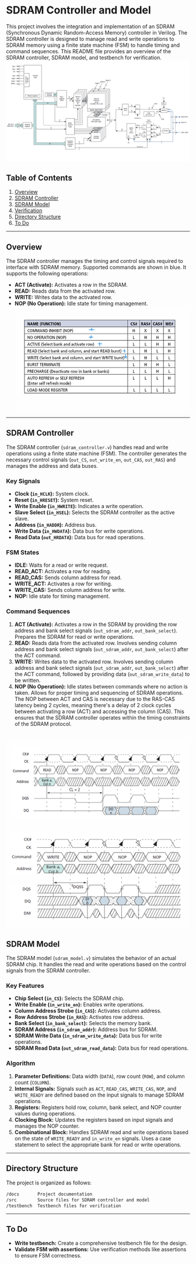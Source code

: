 # SDRAM Controller and Model

This project involves the integration and implementation of an SDRAM (Synchronous Dynamic Random-Access Memory) controller in Verilog. The SDRAM controller is designed to manage read and write operations to SDRAM memory using a finite state machine (FSM) to handle timing and command sequences. This README file provides an overview of the SDRAM controller, SDRAM model, and testbench for verification.
![SDRAM Block Diagram](docs/1GbSDRAM.png)

## Table of Contents

1. [Overview](#overview)
2. [SDRAM Controller](#sdram-controller)
3. [SDRAM Model](#sdram-model)
4. [Verification](#verification)
5. [Directory Structure](#directory-structure)
6. [To Do](#to-do)

---

## Overview

The SDRAM controller manages the timing and control signals required to interface with SDRAM memory. Supported commands are shown in blue. It supports the following operations:

- **ACT (Activate):** Activates a row in the SDRAM.
- **READ:** Reads data from the activated row.
- **WRITE:** Writes data to the activated row.
- **NOP (No Operation):** Idle state for timing management.
![SDRAM Commands Truth Table](docs/SDRAMCommands.png)
---

## SDRAM Controller

The SDRAM controller (`sdram_controller.v`) handles read and write operations using a finite state machine (FSM). The controller generates the necessary control signals (`out_CS`, `out_write_en`, `out_CAS`, `out_RAS`) and manages the address and data buses.

### Key Signals

- **Clock (`in_HCLK`):** System clock.
- **Reset (`in_HRESET`):** System reset.
- **Write Enable (`in_HWRITE`):** Indicates a write operation.
- **Slave Select (`in_HSEL`):** Selects the SDRAM controller as the active slave.
- **Address (`in_HADDR`):** Address bus.
- **Write Data (`in_HWDATA`):** Data bus for write operations.
- **Read Data (`out_HRDATA`):** Data bus for read operations.

### FSM States

- **IDLE:** Waits for a read or write request.
- **READ_ACT:** Activates a row for reading.
- **READ_CAS:** Sends column address for read.
- **WRITE_ACT:** Activates a row for writing.
- **WRITE_CAS:** Sends column address for write.
- **NOP:** Idle state for timing management.

### Command Sequences

1. **ACT (Activate):** Activates a row in the SDRAM by providing the row address and bank select signals (`out_sdram_addr`, `out_bank_select`). Prepares the SDRAM for read or write operations.
2. **READ:** Reads data from the activated row. Involves sending column address and bank select signals (`out_sdram_addr`, `out_bank_select`) after the ACT command.
3. **WRITE:** Writes data to the activated row. Involves sending column address and bank select signals (`out_sdram_addr`, `out_bank_select`) after the ACT command, followed by providing data (`out_sdram_write_data`) to be written.
4. **NOP (No Operation):** Idle states between commands where no action is taken. Allows for proper timing and sequencing of SDRAM operations. The NOP between ACT and CAS is necessary due to the RAS-CAS latency being 2 cycles, meaning there's a delay of 2 clock cycles between activating a row (ACT) and accessing the column (CAS). This ensures that the SDRAM controller operates within the timing constraints of the SDRAM protocol.

![SDRAM Write Command](docs/ReadOperation.png)
![SDRAM Read Command](docs/WriteOperation.png)
---

## SDRAM Model

The SDRAM model (`sdram_model.v`) simulates the behavior of an actual SDRAM chip. It handles the read and write operations based on the control signals from the SDRAM controller.

### Key Features

- **Chip Select (`in_CS`):** Selects the SDRAM chip.
- **Write Enable (`in_write_en`):** Enables write operations.
- **Column Address Strobe (`in_CAS`):** Activates column address.
- **Row Address Strobe (`in_RAS`):** Activates row address.
- **Bank Select (`in_bank_select`):** Selects the memory bank.
- **SDRAM Address (`in_sdram_addr`):** Address bus for SDRAM.
- **SDRAM Write Data (`in_sdram_write_data`):** Data bus for write operations.
- **SDRAM Read Data (`out_sdram_read_data`):** Data bus for read operations.

### Algorithm

1. **Parameter Definitions:** Data width (`DATA`), row count (`ROW`), and column count (`COLUMN`).
2. **Internal Signals:** Signals such as `ACT`, `READ_CAS`, `WRITE_CAS`, `NOP`, and `WRITE_READY` are defined based on the input signals to manage SDRAM operations.
3. **Registers:** Registers hold row, column, bank select, and NOP counter values during operations.
4. **Clocking Block:** Updates the registers based on input signals and manages the NOP counter.
5. **Combinational Block:** Handles SDRAM read and write operations based on the state of `WRITE_READY` and `in_write_en` signals. Uses a case statement to select the appropriate bank for read or write operations.

---

## Directory Structure

The project is organized as follows:

```text
/docs       Project documentation
/src        Source files for SDRAM controller and model
/testbench  Testbench files for verification
```
---

## To Do

- **Write testbench:** Create a comprehensive testbench file for the design.
- **Validate FSM with assertions:** Use verification methods like assertions to ensure FSM correctness.
